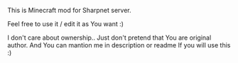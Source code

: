 This is Minecraft mod for Sharpnet server.

Feel free to use it / edit it as You want :)

I don't care about ownership..
Just don't pretend that You are original author. And You can mantion me in description or readme If you will use this :)
